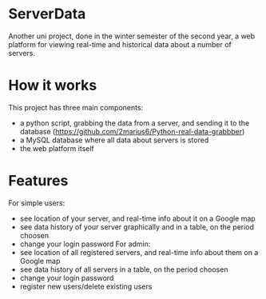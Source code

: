 # ServerData
 Another uni project, done in the winter semester of the second year, a web platform for viewing real-time and historical data about a number of servers.

# How it works
This project has three main components: 
- a python script, grabbing the data from a server, and sending it to the database (https://github.com/2marius6/Python-real-data-grabbber)
- a MySQL database where all data about servers is stored
- the web platform itself

# Features
For simple users:
- see location of your server, and real-time info about it on a Google map
- see data history of your server graphically and in a table, on the period choosen
- change your login password
For admin:
- see location of all registered servers, and real-time info about them on a Google map
- see data history of all servers in a table, on the period choosen
- change your login password
- register new users/delete existing users
